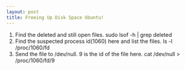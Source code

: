 ```yaml
---
layout: post
title: Freeing Up Disk Space Ubuntu!
---
```

1. Find the deleted and still open files.
  sudo lsof -h | grep deleted
2. Find the suspected process id(1060) here and list the files.
  ls -l /proc/1060/fd
3. Send the file to /dev/null. 9 is the id of the file here.
  cat /dev/null >  /proc/1060/fd/9
